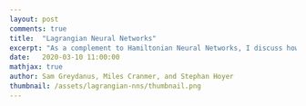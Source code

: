 ```yaml
---
layout: post
comments: true
title:  "Lagrangian Neural Networks"
excerpt: "As a complement to Hamiltonian Neural Networks, I discuss how to parameterize Lagrangians with neural networks and then learn them from data."
date:   2020-03-10 11:00:00
mathjax: true
author: Sam Greydanus, Miles Cranmer, and Stephan Hoyer
thumbnail: /assets/lagrangian-nns/thumbnail.png
---
```


<div>
	<style>
		#linkbutton:link, #linkbutton:visited {
		  background-color: rgb(180,180,180);
		  border-radius: 4px;
		  color: white;
		  padding: 6px 0px;
		  width: 150px;
		  text-align: center;
		  text-decoration: none;
		  display: inline-block;
		  text-transform: uppercase;
		  font-size: 13px;
		  margin-right: 8px;
		  margin-left: 8px;
		}

		#linkbutton:hover, #linkbutton:active {
		  background-color: rgba(160,160,160);
		}

		.playbutton {
		  background-color: rgba(0, 153, 51);
		  /*background-color: rgba(255, 130, 0);*/
		  border-radius: 4px;
		  color: white;
		  padding: 3px 8px;
		  /*width: 60px;*/
		  text-align: center;
		  text-decoration: none;
		  text-transform: uppercase;
		  font-size: 12px;
		  display: block;
		  /*margin-left: auto;*/
		  margin-right: auto;
		}
	</style>
</div>

**Abstract.** Accurate models of the world are built on notions of its underlying symmetries. In physics, these symmetries correspond to conservation laws, such as for energy and momentum. But neural network models struggle to learn these symmetries. To address this shortcoming, last year I introduced a class of models called Hamiltonian Neural Networks (HNNs) that can learn these invariant quantities directly from (pixel) data. In this project, some friends and I are going to introduce a complimentary class of models called Lagrangian Neural Networks (LNNs). These models are able to learn Lagrangian functions straight from data. They're cool because like HNNs they can learn exact conservation laws, but unlike HNNs they don't require canonical coordinates.

<div class="imgcap_noborder" style="display: block; margin-left: auto; margin-right: auto; width:90%">
	<img src="/assets/lagrangian-nns/overall-idea.png" style="padding: 0px 0px 10px 0px;">
	<div class="thecap"  style="text-align:left; display:block; margin-left: auto; margin-right: auto; width:90%"><b>Figure 1:</b> A Lagrangian Neural Network learns the Lagrangian of a double pendulum. In this post, we introduce Lagrangian Neural Networks (LNNs). Like Hamiltonian Neural Networks, they can learn arbitrary conservation laws. In some cases they are better since they do not require canonical coordinates.</div>
</div>

<div style="display: block; margin-left: auto; margin-right: auto; width:100%; text-align:center;">
	<a href="https://arxiv.org/abs/2003.04630" id="linkbutton" target="_blank">Read the paper</a>
	<a href="https://colab.research.google.com/drive/1CSy-xfrnTX28p1difoTA8ulYw0zytJkq" id="linkbutton" target="_blank">Run in browser</a>
	<a href="https://github.com/MilesCranmer/lagrangian_nns" id="linkbutton" target="_blank">Get the code</a>
</div>

## "A scientific poem"

[Joseph-Louis](https://en.wikipedia.org/wiki/Joseph-Louis_Lagrange) [Lagrange](https://www.famousscientists.org/joseph-louis-lagrange/) must have known that life is short. He was born to a family of 11 children and only two of them survived to adulthood. Then he spent his adult years in Paris, living through the Reign of Terror and [losing some of his closest friends to the guillotine](https://books.google.com/books?id=_q7zCAAAQBAJ&pg=PR28&lpg=PR28&dq=It+took+only+a+moment+to+cause+this+head+to+fall+and+a+hundred+years+will+not+suffice+to+produce+its+like.&source=bl&ots=pP-iyGhBRq&sig=ACfU3U1CqtjR-wSD1Zlt3uZX6SEbUwNRqg&hl=en&sa=X&ved=2ahUKEwji8pma_pDoAhXXqZ4KHUl0DZcQ6AEwAHoECAgQAQ#v=onepage&q=It%20took%20only%20a%20moment%20to%20cause%20this%20head%20to%20fall%20and%20a%20hundred%20years%20will%20not%20suffice%20to%20produce%20its%20like.&f=false). Sometimes I wonder if these hardships made him more sensitive to the world's ephemeral beauty, and more determined to make the most of his short time here.

Indeed, his path into research was notable for its passion and suddenness. Until the age of 17, Lagrange was a normal youth who planned to become a lawyer and showed no particular interest in mathematics. But all of that changed when he read an inspiring memoir by Edmund Halley and decided to embark on an obsessive course of self-study in mathematics. A mere two years later he published the principle of least action.

>“I will deduce the complete mechanics of solid and fluid bodies using the principle of least action.” -- Joseph-Louis Lagrange, age 20

<div class="imgcap" style="display: block; margin-left: auto; margin-right: auto; width:40%">
	<img src="/assets/lagrangian-nns/lagrange.png">
	<div class="thecap">A French stamp commemorating Lagrange.</div>
</div>

Lagrange’s work was notable for its purity and beauty, especially in contrast to the chaotic and broken times that he lived through. Expressing admiration for the principle of least action, William Hamilton once called it [“a scientific poem”](https://books.google.com/books?id=j_kJCAAAQBAJ&pg=PA130&lpg=PA130&dq=joseph+lagrange+beauty+of+virtual+work&source=bl&ots=771naVFjo6&sig=ACfU3U0L4Bj9IabO1jFh7jJK0pEgoVVfWg&hl=en&sa=X&ved=2ahUKEwjAppGZtY7oAhXcGTQIHfp3CncQ6AEwAHoECAwQAQ#v=onepage&q=joseph%20lagrange%20beauty%20of%20virtual%20work&f=false). In the following sections, I'll introduce you to this "scientific poem" and then use it to derive Lagrangian Neural Networks. 

## The Principle of Least Action

**The Action.** Start with any physical system that has coordinates \\(x_t = (q, \dot q)\\). For example, we might describe a double pendulum using the angles of its arms and their respective angular velocities. Now, one simple observation is that these coordinates must start in one state \\(x_0\\) and end up in another, \\(x_1\\). There are many paths that these coordinates might take as they pass from \\(x_0\\) to \\(x_1\\), and we can associate each of these paths with a scalar value \\(S\\) called “the action.” Lagrangian mechanics tells us that the action is related to kinetic and potential energy, \\(T\\) and \\(V\\), by a functional

$$
\begin{equation}
S ~=~ \int_{t_0}^{t_1} T(q_t, \dot q_t) - V(q_t, \dot q_t) ~~ dt.
\label{eq:eqn1}
\tag{1}
\end{equation}
$$
<!-- <div class="thecap" style="text-align:center; width:50%"><b>Figure 3:</b> Possible paths from x0 to x1, plotted in configuration space. The action is stationary (δS = 0) for small perturbations (δq) to the path that the system actually takes (red). .</div> -->

At first glance, \\(S\\) seems like an arbitrary combination of energies. But it has one remarkable property. It turns out that for all possible paths between \\(x_0\\) and \\(x_1\\), there is only one path that gives a stationary value of \\(S\\). Moreover, that path is the one that nature always takes.

<div class="imgcap_noborder" style="display: block; margin-left: auto; margin-right: auto; width:50%">
	<img src="/assets/lagrangian-nns/paths.png" style="width:80%">
	<div class="thecap" style="text-align:left; display:block; margin-left: auto; margin-right: auto;"><b><a href="https://en.wikipedia.org/wiki/Lagrangian_mechanics#/media/File:Least_action_principle.svg" target="_blank" >Figure 3:</a></b> Possible paths from q0 to q1, plotted in <a href="https://en.wikipedia.org/wiki/Configuration_space_(physics)">configuration space</a>. The action is stationary (δS = 0) for small perturbations (δq) to the path that the system actually takes (red).</div>
</div>

**The Euler-Lagrange equation.** In order to “deduce the complete mechanics of solid and fluid bodies,” all Lagrange had to do was constrain every path to be a stationary point in \\(S\\). The modern principle of least action looks very similar: we let \\(\mathcal{L} \equiv T - V\\) (this is called the Lagrangian), and then write the constraint as \\( \frac{d}{dt} \frac{\partial \mathcal{L}}{\partial \dot q_j} = \frac{\partial \mathcal{L}}{\partial q_j}\\). Physicists call this constraint equation the _Euler-Lagrange equation_.

When you first encounter it, the principle of least action can seem abstract and impractical. But it can be quite easy to apply in practice. Consider, for example, a single particle with mass \\(m\\), position \\(q\\), and potential energy \\(V(q)\\):

$$
\begin{align}
\mathcal{L} &= -V(q) + \frac{1}{2} m \dot q ^2 & \text{write down the Lagrangian} \quad (2)\\
-\frac{\partial V(q)}{\partial q} &= m \ddot q & \text{apply the Euler-Lagrange equation to } \mathcal{L} \quad (3)\\
F &= ma & \text{this is Newton's second law } \quad (4)\\
\end{align}
$$

**Nature’s cost function.** As a physicist who now does machine learning, I can’t help but think of \\(S\\) as Nature’s cost function. After all, it is a scalar quantity for which Nature finds a stationary point, usually a minimum, in order to generate the dynamics of the entire universe. The analogy gets even more interesting at small spatial scales, where quantum wavefunctions can be interpreted as Nature’s way of exploring multiple paths that are all very close to the path of stationary action.[^fn1]

## How we usually solve Lagrangians

Ever since Lagrange introduced the notion of stationary action, physicists have followed a simple formula:
1. Find analytic expressions for kinetic and potential energy
2. Write down the Lagrangian
3. Apply the Euler-Lagrange constraint
4. Solve the resulting system of differential equations

But these analytic solutions are rather crude approximations of the real world. An alternative approach is to assume that the Lagrangian is an arbitrarily complicated function -- a black box that does not permit analytical solutions. When this is the case, we must give up all hope of writing the Lagrangian out by hand. However, there is still a chance that we can parameterize it with a neural network and learn it straight from data. That is the main contribution of our recent paper.

## How to Learn Lagrangians

The process of learning a Lagrangian differs from the traditional approach, but it also involves four basic steps:
1. Obtain data from a physical system
2. Parameterize the Lagrangian with a neural network (\\(\mathcal{L}\equiv \mathcal{L}_{\theta}\\)).
3. Apply the Euler-Lagrange constraint
4. Backpropagate through the constraint to train a parametric model that approximates the true Lagrangian

The first two steps are fairly straightforward, and we’ll see that automatic differentiation makes the fourth pretty painless. So let’s focus on step 3: applying the Euler-Lagrange constraint. Our angle of attack will be to write down the constraint equation, treat \\(\mathcal{L}\\) as a differentiable blackbox function, and see whether we can still obtain dynamics:

$$
\begin{align}
\frac{d}{dt} \frac{\partial \mathcal{L}}{\partial \dot q_j} &= \frac{\partial \mathcal{L}}{\partial q_j} & \text{write down the Euler-Lagrange equation} \quad (5)\\
\frac{d}{dt} \nabla_{\dot q} \mathcal{L} &= \nabla_{q} \mathcal{L} & \text{switch to vector notation} \quad (6)\\
(\nabla_{\dot q}\nabla_{\dot q}^{\top}\mathcal{L})\ddot q + (\nabla_{q}\nabla_{\dot q}^{\top}\mathcal{L}) \dot q &= \nabla_q \mathcal{L} & \text{expand the time derivative }\frac{d}{dt} \quad (7)\\
\ddot q &= (\nabla_{\dot q}\nabla_{\dot q}^{\top}\mathcal{L})^{-1}[\nabla_q \mathcal{L} - (\nabla_{q}\nabla_{\dot q}^{\top}\mathcal{L})\dot q] & \text{use a matrix inverse to solve for } \ddot q \quad (8)\\
\end{align}
$$

For a given set of coordinates \\(x_t=(q_t,\dot q_t)\\), we now have a method for calculating \\(\dot x_t=(\dot q_t,\ddot q_t)\\) from a blackbox Lagrangian. We can integrate this quantity to obtain the dynamics of the system. And in the same manner as Hamiltonian Neural Networks, we can learn \\(\mathcal{L_{\theta}}\\) by differentiating the MSE loss between \\(\dot x_t^{\mathcal{L_{\theta}}}\\) and \\(\dot x_t^{\textrm{true}}\\).

**Implementation.** If you look closely at Equation 8, you may notice that it involves both the Hessian and the gradient of a neural network during the forward pass of the LNN. This is not a trivial operation, but modern automatic differentiation makes things surprisingly smooth. Written in [JAX](https://github.com/google/jax), Equation 8 is just a few lines of code:

```python
q_tt = (
	jax.numpy.linalg.pinv(jax.hessian(lagrangian, 1)(q, q_t)) @ (
		jax.grad(lagrangian, 0)(q, q_t)
		- jax.jacfwd(jax.grad(lagrangian, 1), 0)(q, q_t) @ q_t
	)
)
```

## Learning Real Lagrangians

In our paper, we conduct several experiments to validate this approach. In the first, we show that Lagrangian Neural Networks can learn the dynamics of a double pendulum.

**Double pendulum.** The double pendulum is a dynamics problem that regular neural networks struggle to fit because they have no prior for conserving the total energy of the system. It is also a problem where HNNs struggle, since the canonical coordinates of the system are not trivial to compute (see equations 1 and 2 of [this derivation](https://diego.assencio.com/?index=e5ac36fcb129ce95a61f8e8ce0572dbf) for example). But in contrast to these baseline methods, Figure 4 shows that LNNs are able to learn the Lagrangian of a double pendulum.

<div class="imgcap_noborder" style="display: block; margin-left: auto; margin-right: auto; width:80%">
	<img src="/assets/lagrangian-nns/dblpend_error.png">
	<div class="thecap" style="text-align:left; display:block; margin-left: auto; margin-right: auto;"><b>Figure 4:</b> Learning the dynamics of a double pendulum. Unlike the baseline neural network, our model learns to approximately conserve the total energy of the system. This is a consequence of the strong physical inductive bias of the Euler-Lagrange constraint.</div>
</div>

It's also interesting to compare qualitative results. In the video below, we use a baseline neural network and an LNN to predict the dynamics of a double pendulum, starting from the same initial state. You'll notice that the both trajectories seem reasonable until the end of the video, when the baseline model shifts to states that have much lower total energies.

<div class="imgcap" style="display: block; margin-left: auto; margin-right: auto; width:100%">
	<div>
		<iframe width="600" height="243" src="https://www.youtube.com/embed/ulQKNtTEuJI" frameborder="0" allow="accelerometer; autoplay; encrypted-media; gyroscope; picture-in-picture" allowfullscreen></iframe>
	</div>
	<div class="thecap" style="text-align:center; display: block; margin-left: auto; margin-right: auto; width:60%"><b>Figure 5:</b> Dynamics predictions of a baseline (left) versus an LNN (right)</div>
</div>

**Relativistic particle.** Another system we considered was a particle of mass \\(m=1\\) moving at a relativistic velocity through a potential \\(g\\) with \\(c=1\\). The Lagrangian of the system is \\(\mathcal{L} = ((1 - \dot{q}^2)^{-1/2} - 1) + g q\\) and it is interesting because existing Hamiltonian and Lagrangian learning approaches fail. HNNs fail because the canonical momenta of the system are hard to compute. Deep Lagrangian Networks[^fn3] fail because they make restrictive assumptions about the form of the Lagrangian.

<div class="imgcap_noborder" style="display: block; margin-left: auto; margin-right: auto; width:80%">
	<img src="/assets/lagrangian-nns/relativistic.png">
	<div class="thecap" style="text-align:left; display:block; margin-left: auto; margin-right: auto;"><b>Figure 6:</b> Learning the dynamics of a relativistic particle. In the first plot (a), an HNN model fails to model the system because the default coordinates are non-canonical. In the second plot (b), we provide the HNN with proper canonical coordinates and it succeeds. In the third plot (c), we show that an LNN can fit the data even in the absence of canonical coordinates.</div>
</div>

## Related Work

**Learning invariant quantities.** This approach is similar in spirit to [Hamiltonian Neural Networks](https://greydanus.github.io/2019/05/15/hamiltonian-nns/) (HNNs) and Hamiltonian Generative Networks[^fn2] (HGNs). In fact, this blog post was written as a compliment to the original HNN post and it has the same fundamental motivations. Unlike these previous works, our aim here is to learn a Lagrangian rather than a Hamiltonian so as not to restrict the inputs to being canonical coordinates. It's worth noting that once we learn a Lagrangian, we can always use it to obtain the value of a Hamiltonian using the [Legendre transformation](https://en.wikipedia.org/wiki/Legendre_transformation).

**Deep Lagrangian Networks (DeLaN, ICLR’19).** Another closely related work is Deep Lagrangian Networks[^fn3] in which the authors show how to learn specific types of Lagrangian systems. They assume that the kinetic energy is an inner product of the velocity, which works well for rigid body dynamics such as those in robotics. However, there are many physical systems that do not have this specific form. Some simple examples include a charged particle in a magnetic field or a fast-moving object with relativistic corrections. We see LNNs as a complement to DeLaNs in that they cover the cases where DeLaNs struggle but are less amenable to robotics applications.

## Closing thoughts

<!-- Looking forward, we continue to be excited about the connection between machine learning and the principle of stationary action. One thing we'd like to try is to write a loss function that _is_ the action \\(S\\) and then minimize it with gradient descent to obtain dynamics. On a similar note, we'd like to think more about the connection between existing neural network training dynamics and the principle of least action. One of Yann LeCun's most beautiful papers, for example, is a derivation of backpropagation via the Euler-Lagrange constraint. This may be the proper way to speak about optimization dynamics such as catastrophic forgetting and deep double descent. -->

The principle of stationary action is a unifying force in physics. It represents a consistent "law of the universe" which holds true in every system humans have ever studied: from the very small[^fn1] to the very large, from the very slow to the very fast. Lagrangian Neural Networks represent a different sort of unification. They aim to strengthen the connection between real-world data and the underlying physical constraints that it obeys. This gives LNNs their own sort of beauty, a beauty that Lagrange himself may have admired.


## Footnotes

[^fn1]: Here \\(e^{-S/h}\\) is actually the probability of a particular path occurring. Because \\(h\\) is small, we usually only observe the minimum value of \\(S\\) on large scales. See [Feynman lecture 19](https://www.feynmanlectures.caltech.edu/II_19.html) for more on this.
[^fn2]: Toth, P., Rezende, D. J., Jaegle, A., Racanière, S., Botev, A., & Higgins, I. [Hamiltonian Generative Networks](https://arxiv.org/abs/1909.13789), _International Conference on Learning Representations_, 2020.
[^fn3]: Lutter, M., Ritter, C., and Peters, J. [Deep lagrangian networks: Using physics as model prior for deep learning](https://arxiv.org/abs/1907.04490), _International Conference on Learning Representations_, 2019.
